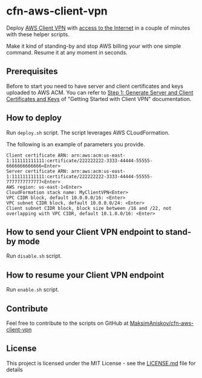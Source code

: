 # cfn-aws-client-vpn

Deploy [AWS Client VPN](https://docs.aws.amazon.com/vpn/latest/clientvpn-admin/what-is.html)
with [access to the Internet](https://docs.aws.amazon.com/vpn/latest/clientvpn-admin/scenario-internet.html)
in a couple of minutes with these helper scripts.

Make it kind of standing-by and stop AWS billing your with one simple command.
Resume it at any moment in seconds.

## Prerequisites

Before to start you need to have server and client certificates and keys uploaded to AWS ACM.
You can refer to [Step 1: Generate Server and Client Certificates and Keys](
https://docs.aws.amazon.com/vpn/latest/clientvpn-admin/cvpn-getting-started.html#cvpn-getting-started-certs)
of "Getting Started with Client VPN" documentation.

## How to deploy

Run ```deploy.sh``` script. The script leverages AWS CLoudFormation.

The following is an example of parameters you provide.

```
Client certificate ARN: arn:aws:acm:us-east-1:111111111111:certificate/222222222-3333-44444-55555-6666666666666<Enter>
Server certificate ARN: arn:aws:acm:us-east-1:111111111111:certificate/222222222-3333-44444-55555-7777777777777<Enter>
AWS region: us-east-1<Enter>
CloudFormation stack name: MyClientVPN<Enter>
VPC CIDR block, default 10.0.0.0/16: <Enter>
VPC subnet CIDR block, default 10.0.0.0/24: <Enter>
Client subnet CIDR block, block size between /16 and /22, not overlapping with VPC CIDR, default 10.1.0.0/16: <Enter>
```

## How to send your Client VPN endpoint to stand-by mode

Run ```disable.sh``` script.

## How to resume your Client VPN endpoint

Run ```enable.sh``` script.

## Contribute
Feel free to contribute to the scripts on GitHub at [MaksimAniskov/cfn-aws-client-vpn](https://github.com/MaksimAniskov/cfn-aws-client-vpn)

## License

This project is licensed under the MIT License - see the [LICENSE.md](LICENSE.md) file for details
